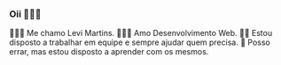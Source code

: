 ### Oii 👋🏻😁

🙋🏻‍♂️ Me chamo Levi Martins.
👨🏻‍💻 Amo Desenvolvimento Web.
💪🏻 Estou disposto a trabalhar em equipe e sempre ajudar quem precisa.
📖 Posso errar, mas estou disposto a aprender com os mesmos.

